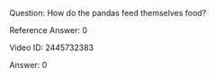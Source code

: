 Question: How do the pandas feed themselves food?

Reference Answer: 0

Video ID: 2445732383

Answer: 0

